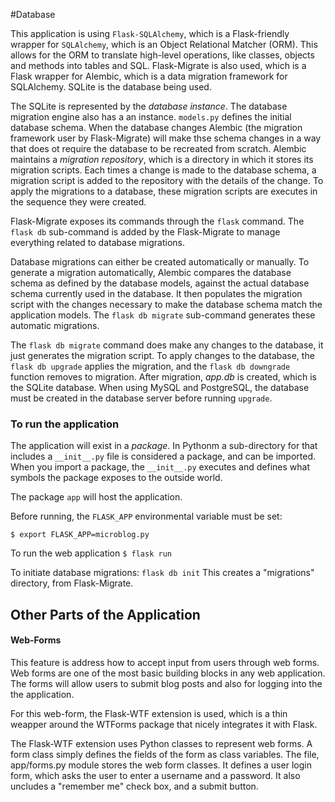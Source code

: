 #Database

This application is using `Flask-SQLAlchemy`, which is a Flask-friendly wrapper for `SQLAlchemy`, which is an Object Relational Matcher (ORM).
This allows for the ORM to translate high-level operations, like classes, objects and methods into tables and SQL.
Flask-Migrate is also used, which is a Flask wrapper for Alembic, which is a data migration framework for SQLAlchemy.
SQLite is the database being used.

The SQLite is represented by the _database instance_. The database migration engine also has a an instance.
`models.py` defines the initial database schema. When the database changes
Alembic (the migration framework user by Flask-Migrate) will make thse schema changes
in a way that does ot require the database to be recreated from scratch.
Alembic maintains a _migration repository_, which is a directory in which it stores its migration scripts.
Each times a change is made to the database schema, a migration script 
is added to the repository with the details of the change. To apply the migrations to a database, 
these migration scripts are executes in the sequence they were created.

Flask-Migrate exposes its commands through the `flask` command.
The `flask db` sub-command is added by the Flask-Migrate to manage everything
related to database migrations.

Database migrations can either be created automatically or manually.
To generate a migration automatically, Alembic compares the database schema
as defined by the database models, against the actual database schema currently used in the database.
It then populates the migration script with the changes necessary to make the database schema match the
application models. The `flask db migrate` sub-command generates these automatic migrations.

The `flask db migrate` command does make any changes to the database, it just
generates the migration script. To apply changes to the database, the `flask db upgrade` applies
the migration, and the `flask db downgrade` function removes to migration. After migration,
_app.db_ is created, which is the SQLite database. When using MySQL and PostgreSQL, the database must
be created in the database server before running `upgrade`.



### To run the application
The application will exist in a _package_. In Pythonm a sub-directory for that includes a `__init__.py` file is considered a package, and can be imported.
When you import a package, the `__init__.py` executes and defines what symbols the package exposes to the outside world.

The package `app` will host the application.

Before running, the `FLASK_APP` environmental  variable must be set:

```$ export FLASK_APP=microblog.py```

To run the web application ```$ flask run```

To initiate database migrations: ```flask db init```
This creates a "migrations" directory, from Flask-Migrate.

## Other Parts of the Application

#### Web-Forms

This feature is address how to accept input from users through web forms. Web forms are one of the most basic building blocks in any web application.
The forms will allow users to submit blog posts and also for logging into the the application.

For this web-form, the Flask-WTF extension is used, which is a thin weapper around the WTForms package that nicely integrates it with Flask.

The Flask-WTF  extension uses Python classes to represent web forms. A form class simply defines the fields of the form as class variables.
The file, app/forms.py module stores the web form classes. It defines a user login form, which asks the user to enter a username and a password.
It also uncludes a "remember me" check box, and a submit button.
